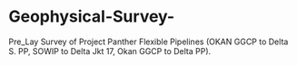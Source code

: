# Geophysical-Survey-
Pre_Lay Survey of Project Panther Flexible Pipelines (OKAN GGCP to Delta S. PP, SOWIP to Delta Jkt 17, Okan GGCP to Delta PP).
